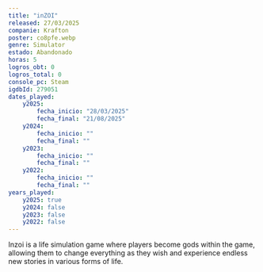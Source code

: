 ```yaml
---
title: "inZOI"
released: 27/03/2025
companie: Krafton
poster: co8pfe.webp
genre: Simulator
estado: Abandonado
horas: 5
logros_obt: 0
logros_total: 0
console_pc: Steam
igdbId: 279051
dates_played:
    y2025:
        fecha_inicio: "28/03/2025"
        fecha_final: "21/08/2025"
    y2024:
        fecha_inicio: ""
        fecha_final: ""
    y2023:
        fecha_inicio: ""
        fecha_final: ""
    y2022:
        fecha_inicio: ""
        fecha_final: ""
years_played:
    y2025: true
    y2024: false
    y2023: false
    y2022: false
---
```


Inzoi is a life simulation game where players become gods within the game, allowing them to change everything as they wish and experience endless new stories in various forms of life.